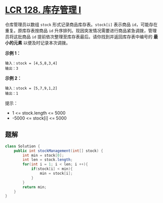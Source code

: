 # [LCR 128. 库存管理 I](https://leetcode.cn/problems/xuan-zhuan-shu-zu-de-zui-xiao-shu-zi-lcof/)

仓库管理员以数组 `stock` 形式记录商品库存表。`stock[i]` 表示商品 `id`，可能存在重复。原库存表按商品 `id` 升序排列。现因突发情况需要进行商品紧急调拨，管理员将这批商品 `id` 提前依次整理至库存表最后。请你找到并返回库存表中编号的 **最小的元素** 以便及时记录本次调拨。

 

**示例 1：**

```
输入：stock = [4,5,8,3,4]
输出：3
```

**示例 2：**

```
输入：stock = [5,7,9,1,2]
输出：1
```

 

提示：

- 1 <= stock.length <= 5000
- -5000 <= stock[i] <= 5000

 

## 题解

```java
class Solution {
    public int stockManagement(int[] stock) {
        int min = stock[0];
        int len = stock.length;
        for(int i = 1; i < len; i ++){
            if(stock[i] < min){
                min = stock[i];
            }
        }
        return min;
    }
}
```

